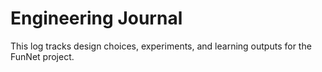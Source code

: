 # Engineering Journal

This log tracks design choices, experiments, and learning outputs for the FunNet project.
